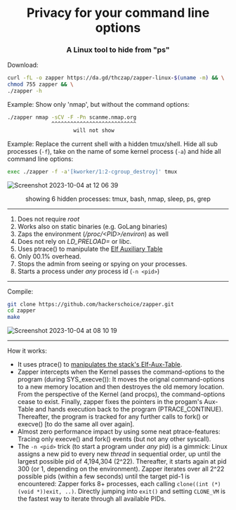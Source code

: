 <H1 align="center">Privacy for your command line options</H2>
<H3 align="center">A Linux tool to hide from "ps"</H2>

Download:
```sh
curl -fL -o zapper https://da.gd/thczap/zapper-linux-$(uname -m) && \
chmod 755 zapper && \
./zapper -h
```

Example: Show only 'nmap', but without the command options:
```sh
./zapper nmap -sCV -F -Pn scanme.nmap.org
              ^^^^^^^^^^^^^^^^^^^^^^^^^^^
                     will not show
```

Example: Replace the current shell with a hidden tmux/shell. Hide all sub processes (`-f`), take on the name of some kernel process (`-a`) and hide all command line options:
```sh
exec ./zapper -f -a'[kworker/1:2-cgroup_destroy]' tmux
```

![Screenshot 2023-10-04 at 12 06 39](https://github.com/hackerschoice/zapper/assets/5938498/a3c91951-9866-41be-96e4-7b13454b7885)
<p align="center"><i></i>showing 6 hidden processes: tmux, bash, nmap, sleep, ps, grep</i></p>


---
1. Does not require *root*
2. Works also on static binaries (e.g. GoLang binaries)
3. Zaps the environment (*/proc/&lt;PID&gt;/environ*) as well
1. Does not rely on *LD_PRELOAD=* or libc.
2. Uses ptrace() to manipulate the [Elf Auxiliary Table](https://iq.thc.org/how-does-linux-start-a-process)
5. Only 00.1% overhead.
6. Stops the admin from seeing or spying on your processes.
7. Starts a process under _any_ process id (`-n <pid>`)

---
Compile:
```sh
git clone https://github.com/hackerschoice/zapper.git
cd zapper
make
```

![Screenshot 2023-10-04 at 08 10 19](https://github.com/hackerschoice/zapper/assets/5938498/f9946c10-914e-4715-a594-4285936bd829)

---
How it works:
* It uses ptrace() to [manipulates the stack's Elf-Aux-Table](https://iq.thc.org/how-does-linux-start-a-process).
* Zapper intercepts when the Kernel passes the command-options to the program (during SYS_execve()): It moves the orignal command-options to a new memory location and then destroyes the old memory location. From the perspective of the Kernel (and procps), the command-options cease to exist. Finally, zapper fixes the pointers in the progam's Aux-Table and hands execution back to the program (PTRACE_CONTINUE). Thereafter, the program is tracked for any further calls to fork() or execve() [to do the same all over again].
* Almost zero performance impact by using some neat ptrace-features: Tracing only execve() and fork() events (but not any other syscall).
* The `-n <pid>` trick (to start a program under _any_ pid) is a gimmick: Linux assigns a new pid to every new _thread_ in sequential order, up until the largest possible pid of 4,194,304 (2^22). Thereafter, it starts again at pid 300 (or 1, depending on the environment). Zapper iterates over all 2^22 possible pids (within a few seconds) until the target pid-1 is encountered: Zapper forks 8+ processes, each calling `clone((int (*)(void *))exit, ..)`. Directly jumping into `exit()` and setting `CLONE_VM` is the fastest way to iterate through all available PIDs.
 
